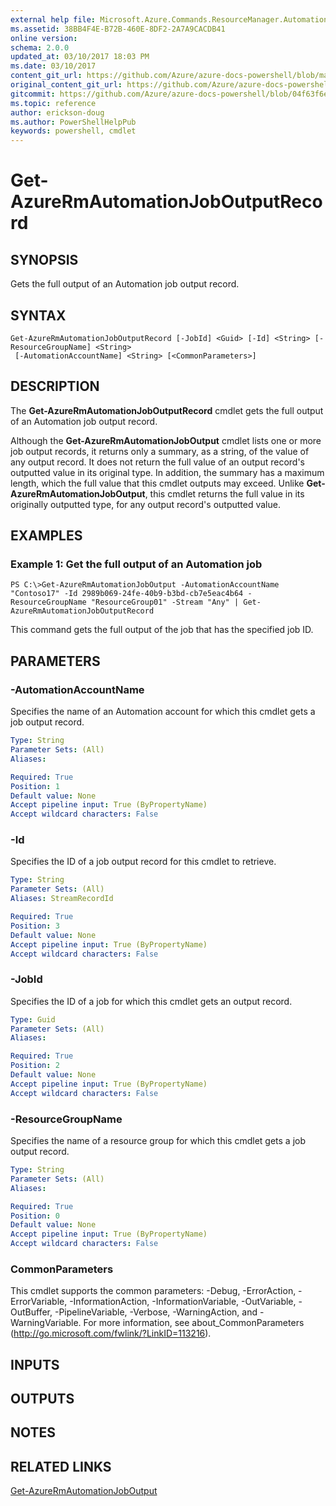 ```yaml
---
external help file: Microsoft.Azure.Commands.ResourceManager.Automation.dll-Help.xml
ms.assetid: 38BB4F4E-B72B-460E-8DF2-2A7A9CACDB41
online version:
schema: 2.0.0
updated_at: 03/10/2017 18:03 PM
ms.date: 03/10/2017
content_git_url: https://github.com/Azure/azure-docs-powershell/blob/marchrelease/azureps-cmdlets-docs/ResourceManager/AzureRM.Automation/v2.7.0/Get-AzureRmAutomationJobOutputRecord.md
original_content_git_url: https://github.com/Azure/azure-docs-powershell/blob/marchrelease/azureps-cmdlets-docs/ResourceManager/AzureRM.Automation/v2.7.0/Get-AzureRmAutomationJobOutputRecord.md
gitcommit: https://github.com/Azure/azure-docs-powershell/blob/04f63f6e685743ace2c57eb157574e34e8610b1c
ms.topic: reference
author: erickson-doug
ms.author: PowerShellHelpPub
keywords: powershell, cmdlet
---
```


# Get-AzureRmAutomationJobOutputRecord

## SYNOPSIS
Gets the full output of an Automation job output record.

## SYNTAX

```
Get-AzureRmAutomationJobOutputRecord [-JobId] <Guid> [-Id] <String> [-ResourceGroupName] <String>
 [-AutomationAccountName] <String> [<CommonParameters>]
```

## DESCRIPTION
The **Get-AzureRmAutomationJobOutputRecord** cmdlet gets the full output of an Automation job output record.

Although the **Get-AzureRmAutomationJobOutput** cmdlet lists one or more job output records, it returns only a summary, as a string, of the value of any output record.
It does not return the full value of an output record's outputted value in its original type.
In addition, the summary has a maximum length, which the full value that this cmdlet outputs may exceed.
Unlike **Get-AzureRmAutomationJobOutput**, this cmdlet returns the full value in its originally outputted type, for any output record's outputted value.

## EXAMPLES

### Example 1: Get the full output of an Automation job
```
PS C:\>Get-AzureRmAutomationJobOutput -AutomationAccountName "Contoso17" -Id 2989b069-24fe-40b9-b3bd-cb7e5eac4b64 -ResourceGroupName "ResourceGroup01" -Stream "Any" | Get-AzureRmAutomationJobOutputRecord
```

This command gets the full output of the job that has the specified job ID.

## PARAMETERS

### -AutomationAccountName
Specifies the name of an Automation account for which this cmdlet gets a job output record.

```yaml
Type: String
Parameter Sets: (All)
Aliases: 

Required: True
Position: 1
Default value: None
Accept pipeline input: True (ByPropertyName)
Accept wildcard characters: False
```

### -Id
Specifies the ID of a job output record for this cmdlet to retrieve.

```yaml
Type: String
Parameter Sets: (All)
Aliases: StreamRecordId

Required: True
Position: 3
Default value: None
Accept pipeline input: True (ByPropertyName)
Accept wildcard characters: False
```

### -JobId
Specifies the ID of a job for which this cmdlet gets an output record.

```yaml
Type: Guid
Parameter Sets: (All)
Aliases: 

Required: True
Position: 2
Default value: None
Accept pipeline input: True (ByPropertyName)
Accept wildcard characters: False
```

### -ResourceGroupName
Specifies the name of a resource group for which this cmdlet gets a job output record.

```yaml
Type: String
Parameter Sets: (All)
Aliases: 

Required: True
Position: 0
Default value: None
Accept pipeline input: True (ByPropertyName)
Accept wildcard characters: False
```

### CommonParameters
This cmdlet supports the common parameters: -Debug, -ErrorAction, -ErrorVariable, -InformationAction, -InformationVariable, -OutVariable, -OutBuffer, -PipelineVariable, -Verbose, -WarningAction, and -WarningVariable. For more information, see about_CommonParameters (http://go.microsoft.com/fwlink/?LinkID=113216).

## INPUTS

## OUTPUTS

## NOTES

## RELATED LINKS

[Get-AzureRmAutomationJobOutput](./Get-AzureRMAutomationJobOutput.md)


